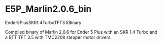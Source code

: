 # E5P_Marlin2.0.6_bin
Ender5PlusSKR1.4TurboTFT3.5Binary

Compiled binary of Marlin 2.0.6 for Ender 5 Plus with an SKR 1.4 Turbo and a BTT TFT 3.5 with TMC2208 stepper motor drivers.
